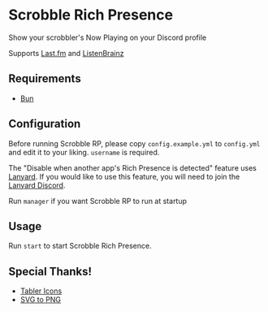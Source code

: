 # Scrobble Rich Presence

Show your scrobbler's Now Playing on your Discord profile

Supports [Last.fm] and [ListenBrainz]

## Requirements

- [Bun](https://bun.sh)

## Configuration

Before running Scrobble RP, please copy `config.example.yml` to `config.yml`
and edit it to your liking. `username` is required.

The "Disable when another app's Rich Presence is detected" feature uses [Lanyard].
If you would like to use this feature, you will need to join the [Lanyard Discord].

Run `manager` if you want Scrobble RP to run at startup

## Usage

Run `start` to start Scrobble Rich Presence.

## Special Thanks!

- [Tabler Icons](https://tabler.io/icons)
- [SVG to PNG](https://github.com/vincerubinetti/svg-to-png)

[lanyard]: https://github.com/Phineas/lanyard
[lanyard discord]: https://discord.gg/lanyard
[last.fm]: https://last.fm/
[listenbrainz]: https://listenbrainz.org/
